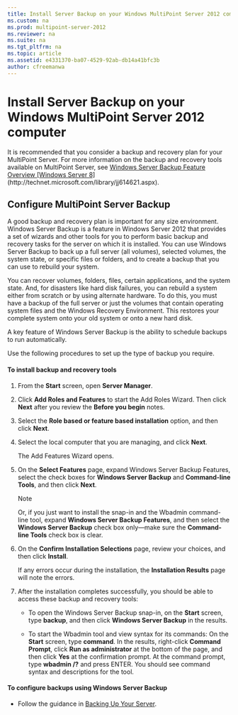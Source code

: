 ```yaml
---
title: Install Server Backup on your Windows MultiPoint Server 2012 computer
ms.custom: na
ms.prod: multipoint-server-2012
ms.reviewer: na
ms.suite: na
ms.tgt_pltfrm: na
ms.topic: article
ms.assetid: e4331370-ba07-4529-92ab-db14a41bfc3b
author: cfreemanwa
---
```

# Install Server Backup on your Windows MultiPoint Server 2012 computer
It is recommended that you consider a backup and recovery plan for your MultiPoint Server. For more information on the backup and recovery tools available on MultiPoint Server, see [Windows Server Backup Feature Overview \[Windows Server 8\]](assetId:///c72e1fe8-3762-4806-a3c3-0b9d567ba88d) \(http:\/\/technet.microsoft.com\/library\/jj614621.aspx\).  
  
## Configure MultiPoint Server Backup  
A good backup and recovery plan is important for any size environment. Windows Server Backup is a feature in Windows Server 2012 that provides a set of wizards and other tools for you to perform basic backup and recovery tasks for the server on which it is installed. You can use Windows Server Backup to back up a full server \(all volumes\), selected volumes, the system state, or specific files or folders, and to create a backup that you can use to rebuild your system.  
  
You can recover volumes, folders, files, certain applications, and the system state. And, for disasters like hard disk failures, you can rebuild a system either from scratch or by using alternate hardware. To do this, you must have a backup of the full server or just the volumes that contain operating system files and the Windows Recovery Environment. This restores your complete system onto your old system or onto a new hard disk.  
  
A key feature of Windows Server Backup is the ability to schedule backups to run automatically.  
  
Use the following procedures to set up the type of backup you require.  
  
#### To install backup and recovery tools  
  
1.  From the **Start** screen, open **Server Manager**.  
  
2.  Click **Add Roles and Features** to start the Add Roles Wizard. Then click **Next** after you review the **Before you begin** notes.  
  
3.  Select the **Role based or feature based installation** option, and then click **Next**.  
  
4.  Select the local computer that you are managing, and click **Next**.  
  
    The Add Features Wizard opens.  
  
5.  On the **Select Features** page, expand Windows Server Backup Features, select the check boxes for **Windows Server Backup** and **Command\-line Tools**, and then click **Next**.  
  
    > [!NOTE]  
    > Or, if you just want to install the snap\-in and the Wbadmin command\-line tool, expand **Windows Server Backup Features**, and then select the **Windows Server Backup** check box only—make sure the **Command\-line Tools** check box is clear.  
  
6.  On the **Confirm Installation Selections** page, review your choices, and then click **Install**.  
  
    If any errors occur during the installation, the **Installation Results** page will note the errors.  
  
7.  After the installation completes successfully, you should be able to access these backup and recovery tools:  
  
    -   To open the Windows Server Backup snap\-in, on the **Start** screen, type **backup**, and then click **Windows Server Backup** in the results.  
  
    -   To start the Wbadmin tool and view syntax for its commands: On the **Start** screen, type **command**. In the results, right\-click **Command Prompt**, click **Run as administrator** at the bottom of the page, and then click **Yes** at the confirmation prompt. At the command prompt, type **wbadmin \/?** and press ENTER. You should see command syntax and descriptions for the tool.  
  
#### To configure backups using Windows Server Backup  
  
-   Follow the guidance in [Backing Up Your Server](http://technet.microsoft.com/library/cc753528.aspx).  
  
